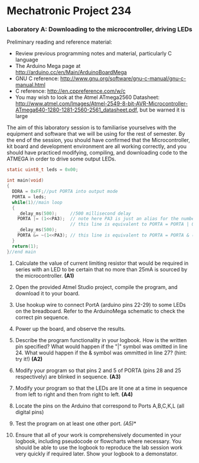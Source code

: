 # Mechatronic Project 234

### Laboratory A:  Downloading to the microcontroller, driving LEDs

Preliminary reading and reference material:
- Review previous programming notes and material, particularly C language
- The Arduino Mega page at http://arduino.cc/en/Main/ArduinoBoardMega
- GNU C reference: http://www.gnu.org/software/gnu-c-manual/gnu-c-manual.html
- C reference: http://en.cppreference.com/w/c
- You may wish to look at the Atmel ATmega2560 Datasheet: http://www.atmel.com/Images/Atmel-2549-8-bit-AVR-Microcontroller-ATmega640-1280-1281-2560-2561_datasheet.pdf, but be warned it is large

The aim of this laboratory session is to familiarise yourselves with the equipment and software that we will be using for the rest of semester.  By the end of the session, you should have confirmed that the Microcontroller, kit board and development environment are all working correctly, and you should have practiced modifying, compiling, and downloading code to the ATMEGA in order to drive some output LEDs.

```c
static uint8_t leds = 0x00;

int main(void)
{
  DDRA = 0xFF;//put PORTA into output mode
  PORTA = leds; 
  while(1)//main loop
  {
    _delay_ms(500);     //500 millisecond delay
    PORTA |= (1<<PA3);  // note here PA3 is just an alias for the number 3
                        // this line is equivalent to PORTA = PORTA | 0b00001000   which writes a HIGH to pin 3 of PORTA
    _delay_ms(500); 
    PORTA &= ~(1<<PA3); // this line is equivalent to PORTA = PORTA & (0b11110111)  which writes a HIGH to pin 3 of PORTA
  }
  return(1);
}//end main 
```

1. Calculate the value of current limiting resistor that would be required in series with an LED to be certain that no more than 25mA is sourced by the microcontroller. **(A1)**

2. Open the provided Atmel Studio project, compile the program, and download it to your board.

3. Use hookup wire to connect PortA (arduino pins 22-29) to some LEDs on the breadboard.
   Refer to the ArduinoMega schematic to check the correct pin sequence.

4. Power up the board, and observe the results.

5. Describe the program functionality in your logbook. How is the written pin specified? What would happen if the "|" symbol was omitted in line 24. What would happen if the & symbol was ommitted in line 27? (hint: try it!) **(A2)**

6. Modify your program so that pins 2 and 5 of PORTA (pins 28 and 25 respectively) are blinked in sequence. **(A3)**

7. Modify your program so that the LEDs are lit one at a time in sequence from left to right and then from right to left. **(A4)**

8. Locate the pins on the Arduino that correspond to Ports A,B,C,K,L (all digital pins)

9. Test the program on at least one other port.  **(A5*)**

10. Ensure that all of your work is comprehensively documented in your logbook, including pseudocode or flowcharts where necessary.  You should be able to use the logbook to reproduce the lab session work very quickly if required later. Show your logbook to a demonstator.
